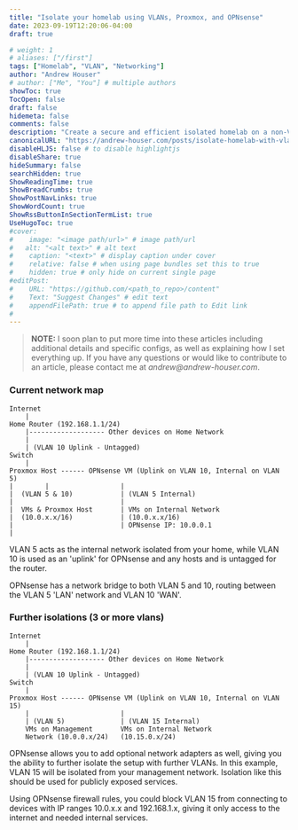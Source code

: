 ```yaml
---
title: "Isolate your homelab using VLANs, Proxmox, and OPNsense"
date: 2023-09-19T12:20:06-04:00
draft: true

# weight: 1
# aliases: ["/first"]
tags: ["Homelab", "VLAN", "Networking"]
author: "Andrew Houser"
# author: ["Me", "You"] # multiple authors
showToc: true
TocOpen: false
draft: false
hidemeta: false
comments: false
description: "Create a secure and efficient isolated homelab on a non-VLAN aware home network using VLAN-aware switches and Proxmox bridges. When paired with Wireguard, you can securely access this network from anywhere. No longer takes down your entire houses network when you mess something up!"
canonicalURL: "https://andrew-houser.com/posts/isolate-homelab-with-vlan/"
disableHLJS: false # to disable highlightjs
disableShare: true
hideSummary: false
searchHidden: true
ShowReadingTime: true
ShowBreadCrumbs: true
ShowPostNavLinks: true
ShowWordCount: true
ShowRssButtonInSectionTermList: true
UseHugoToc: true
#cover:
#    image: "<image path/url>" # image path/url
#   alt: "<alt text>" # alt text
#    caption: "<text>" # display caption under cover
#    relative: false # when using page bundles set this to true
#    hidden: true # only hide on current single page
#editPost:
#    URL: "https://github.com/<path_to_repo>/content"
#    Text: "Suggest Changes" # edit text
#    appendFilePath: true # to append file path to Edit link
#
---
```


> **NOTE:**  I soon plan to put more time into these articles including additional details and specific configs, as well as explaining how I set everything up. If you have any questions or would like to contribute to an article, please contact me at _andrew@andrew-houser.com_.

### Current network map

```less
Internet
    |
Home Router (192.168.1.1/24)
    |------------------- Other devices on Home Network
    |
    | (VLAN 10 Uplink - Untagged)
Switch 
    |
Proxmox Host ------ OPNsense VM (Uplink on VLAN 10, Internal on VLAN 5)
|        |                  |
|  (VLAN 5 & 10)            | (VLAN 5 Internal)
|                           |
|  VMs & Proxmox Host       | VMs on Internal Network
|  (10.0.x.x/16)            | (10.0.x.x/16)
|                           | OPNsense IP: 10.0.0.1
|

```

VLAN 5 acts as the internal network isolated from your home, while VLAN 10 is used as an 'uplink' for OPNsense and any hosts and is untagged for the router.

OPNsense has a network bridge to both VLAN 5 and 10, routing between the VLAN 5 'LAN' network and VLAN 10 'WAN'. 


### Further isolations (3 or more vlans)
```less
Internet
    |
Home Router (192.168.1.1/24)
    |------------------- Other devices on Home Network
    |
    | (VLAN 10 Uplink - Untagged)
Switch 
    |
Proxmox Host ------ OPNsense VM (Uplink on VLAN 10, Internal on VLAN 15)
    |                       |
    | (VLAN 5)              | (VLAN 15 Internal)
    VMs on Management       VMs on Internal Network
    Network (10.0.0.x/24)   (10.15.0.x/24)
```

OPNsense allows you to add optional network adapters as well, giving you the ability to further isolate the setup with further VLANs.
In this example, VLAN 15 will be isolated from your management network. Isolation like this should be used for publicly exposed services.

Using OPNsense firewall rules, you could block VLAN 15 from connecting to devices with IP ranges 10.0.x.x and 192.168.1.x, giving it only access to the internet and needed internal services.

